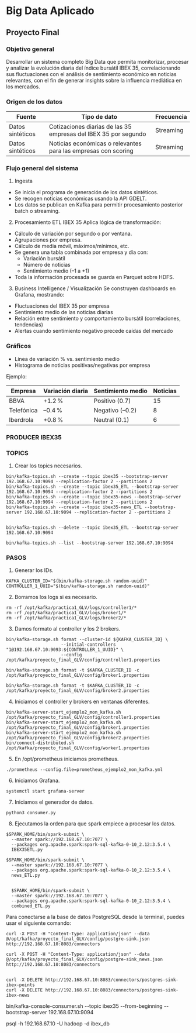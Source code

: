 # Big Data Aplicado
## Proyecto Final

### Objetivo general

Desarrollar un sistema completo Big Data que permita monitorizar, procesar y analizar la evolución diaria del índice bursátil IBEX 35, correlacionando sus fluctuaciones con el análisis de sentimiento económico en noticias relevantes, con el fin de generar insights sobre la influencia mediática en los mercados.

### Origen de los datos

| Fuente | Tipo de dato | Frecuencia |
| ------ | ------------ | ---------- |
| Datos sintéticos | Cotizaciones diarias de las 35 empresas del IBEX 35 por segundo | Streaming |
| Datos sintéticos | Noticias económicas o relevantes para las empresas con scoring | Streaming |

### Flujo general del sistema
1. Ingesta
- Se inicia el programa de generación de los datos sintéticos.
- Se recogen noticias económicas usando la API GDELT.
- Los datos se publican en Kafka para permitir procesamiento posterior batch o streaming.

2. Procesamiento ETL IBEX 35
Aplica lógica de transformación:
- Cálculo de variación por segundo o por ventana.
- Agrupaciones por empresa.
- Cálculo de media móvil, máximos/mínimos, etc.
- Se genera una tabla combinada por empresa y día con:
    - Variación bursátil
    - Número de noticias
    - Sentimiento medio (–1 a +1)
- Toda la información procesada se guarda en Parquet sobre HDFS.

3. Business Intelligence / Visualización
Se construyen dashboards en Grafana, mostrando:
- Fluctuaciones del IBEX 35 por empresa
- Sentimiento medio de las noticias diarias
- Relación entre sentimiento y comportamiento bursátil (correlaciones, tendencias)
- Alertas cuando sentimiento negativo precede caídas del mercado


### Gráficos

- Línea de variación % vs. sentimiento medio
- Histograma de noticias positivas/negativas por empresa

Ejemplo:

| Empresa | Variación diaria | Sentimiento medio | Noticias |
| ------- | ---------------- | ----------------- | -------- |
| BBVA    | +1.2 %           | Positivo (0.7)    | 15       |
| Telefónica | –0.4 %	     | Negativo (–0.2)   | 8        |
| Iberdrola	| +0.8 %	     | Neutral (0.1)     | 6        |



### PRODUCER IBEX35

### TOPICS

1. Crear los topics necesarios.

```
bin/kafka-topics.sh --create --topic ibex35 --bootstrap-server 192.168.67.10:9094 --replication-factor 2 --partitions 2
bin/kafka-topics.sh --create --topic ibex35_ETL --bootstrap-server 192.168.67.10:9094 --replication-factor 2 --partitions 2
bin/kafka-topics.sh --create --topic ibex35-news --bootstrap-server 192.168.67.10:9094 --replication-factor 2 --partitions 2
bin/kafka-topics.sh --create --topic ibex35-news_ETL --bootstrap-server 192.168.67.10:9094 --replication-factor 2 --partitions 2


bin/kafka-topics.sh --delete --topic ibex35_ETL --bootstrap-server 192.168.67.10:9094

bin/kafka-topics.sh --list --bootstrap-server 192.168.67.10:9094
```



### PASOS

1. Generar los IDs.

```
KAFKA_CLUSTER_ID="$(bin/kafka-storage.sh random-uuid)"
CONTROLLER_1_UUID="$(bin/kafka-storage.sh random-uuid)"
```

2. Borramos los logs si es necesario.

```
rm -rf /opt/kafka/practica1_GLV/logs/controller1/*
rm -rf /opt/kafka/practica1_GLV/logs/broker1/*
rm -rf /opt/kafka/practica1_GLV/logs/broker2/*
```

3. Damos formato al controller y los 2 brokers.

```
bin/kafka-storage.sh format --cluster-id ${KAFKA_CLUSTER_ID} \
                     --initial-controllers "1@192.168.67.10:9093:${CONTROLLER_1_UUID}" \
                     --config /opt/kafka/proyecto_final_GLV/config/controller1.properties

bin/kafka-storage.sh format -t $KAFKA_CLUSTER_ID -c /opt/kafka/proyecto_final_GLV/config/broker1.properties

bin/kafka-storage.sh format -t $KAFKA_CLUSTER_ID -c /opt/kafka/proyecto_final_GLV/config/broker2.properties
```

4. Iniciamos el controller y brokers en ventanas diferentes.

```
bin/kafka-server-start_ejemplo2_mon_kafka.sh /opt/kafka/proyecto_final_GLV/config/controller1.properties
bin/kafka-server-start_ejemplo2_mon_kafka.sh /opt/kafka/proyecto_final_GLV/config/broker1.properties
bin/kafka-server-start_ejemplo2_mon_kafka.sh /opt/kafka/proyecto_final_GLV/config/broker2.properties
bin/connect-distributed.sh /opt/kafka/proyecto_final_GLV/config/worker1.properties
```

5. En /opt/prometheus iniciamos prometheus.
```
./prometheus --config.file=prometheus_ejemplo2_mon_kafka.yml
```

6. Iniciamos Grafana.

```
systemctl start grafana-server
```

7. Iniciamos el generador de datos.

```
python3 consumer.py
```

8. Ejecutamos la orden para que spark empiece a procesar los datos.
```
$SPARK_HOME/bin/spark-submit \
  --master spark://192.168.67.10:7077 \
  --packages org.apache.spark:spark-sql-kafka-0-10_2.12:3.5.4 \
  IBEX35ETL.py

$SPARK_HOME/bin/spark-submit \
  --master spark://192.168.67.10:7077 \
  --packages org.apache.spark:spark-sql-kafka-0-10_2.12:3.5.4 \
  news_ETL.py


  $SPARK_HOME/bin/spark-submit \
  --master spark://192.168.67.10:7077 \
  --packages org.apache.spark:spark-sql-kafka-0-10_2.12:3.5.4 \
  combined_ETL.py

```

Para conectarse a la base de datos PostgreSQL desde la terminal, puedes usar el siguiente comando:

 ```
 curl -X POST -H "Content-Type: application/json" --data @/opt/kafka/proyecto_final_GLV/config/postgre-sink.json http://192.168.67.10:8083/connectors

 curl -X POST -H "Content-Type: application/json" --data @/opt/kafka/proyecto_final_GLV/config/postgre-sink_news.json http://192.168.67.10:8083/connectors


 curl -X DELETE http://192.168.67.10:8083/connectors/postgres-sink-ibex-points
 curl -X DELETE http://192.168.67.10:8083/connectors/postgres-sink-ibex-news

 ```

 bin/kafka-console-consumer.sh --topic ibex35 --from-beginning --bootstrap-server 192.168.67.10:9094

 psql -h 192.168.67.10 -U hadoop -d ibex_db
